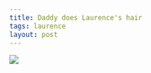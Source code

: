 ```yaml
---
title: Daddy does Laurence's hair
tags: laurence
layout: post
---
```

<img src="http://fuzzymonk.com/photos/blog/image/595/IMG_6808.JPG" class="picture" />


